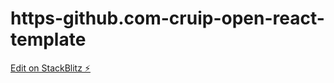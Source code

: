 # https-github.com-cruip-open-react-template

[Edit on StackBlitz ⚡️](https://stackblitz.com/edit/react-ts-iwutxc)